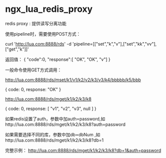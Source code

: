 # ngx_lua_redis_proxy

redis proxy : 提供读写分离功能

使用pipeline时，需要使用POST方式： 

curl 'http://lua.com:8888/rds' -d 'pipeline=[["set","k","v"],["set","kk","vv"],["get","k"]]'

返回值：
{
  "code":0,
  "response":[
    "OK",
    "OK",
    "v"]
}

一般命令使用GET方式调用：


http://lua.com:8888/rds/mset/k1/v1/k2/v2/k3/v3/k4/bbbbb/k5/bbb

{
  code: 0,
  response: "OK"
}


http://lua.com:8888/rds/mget/k1/k2/k3/k8

{
  code: 0,
  response: [
    "v1",
    "v2",
    "v3",
    null
  ]
}


如果redis设置了auth，参数中加auth=password,如http://lua.com:8888/rds/mget/k1/k2/k3/k8?auth=password

如果需要选择不同的库，参数中加db=dbNum ,如http://lua.com:8888/rds/mget/k1/k2/k3/k8?db=1

完整示例：
http://lua.com:8888/rds/mget/k1/k2/k3/k8?db=1&auth=password
